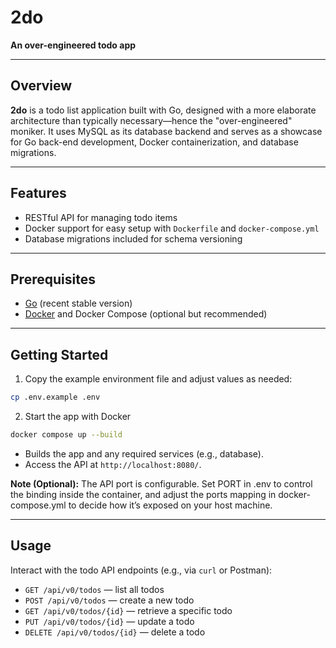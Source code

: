 # 2do

**An over-engineered todo app**

---

## Overview

**2do** is a todo list application built with Go, designed with a more elaborate architecture than typically necessary—hence the "over-engineered" moniker. It uses MySQL as its database backend and serves as a showcase for Go back-end development, Docker containerization, and database migrations.

---

## Features

- RESTful API for managing todo items
- Docker support for easy setup with `Dockerfile` and `docker-compose.yml`
- Database migrations included for schema versioning

---

## Prerequisites

- [Go](https://golang.org/) (recent stable version)
- [Docker](https://www.docker.com/) and Docker Compose (optional but recommended)

---

## Getting Started
1. Copy the example environment file and adjust values as needed:
```bash
cp .env.example .env
```

2. Start the app with Docker
```bash
docker compose up --build
```

* Builds the app and any required services (e.g., database).
* Access the API at `http://localhost:8080/`.

**Note (Optional):** The API port is configurable. Set PORT in .env to control the binding inside the container, and adjust the ports mapping in docker-compose.yml to decide how it’s exposed on your host machine.

---

## Usage

Interact with the todo API endpoints (e.g., via `curl` or Postman):

* `GET /api/v0/todos` — list all todos
* `POST /api/v0/todos` — create a new todo
* `GET /api/v0/todos/{id}` — retrieve a specific todo
* `PUT /api/v0/todos/{id}` — update a todo
* `DELETE /api/v0/todos/{id}` — delete a todo
